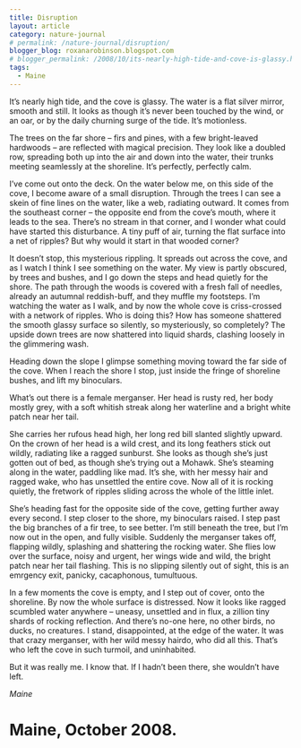 ```yaml
---
title: Disruption
layout: article
category: nature-journal
# permalink: /nature-journal/disruption/
blogger_blog: roxanarobinson.blogspot.com
# blogger_permalink: /2008/10/its-nearly-high-tide-and-cove-is-glassy.html
tags:
  - Maine
---
```

It&#8217;s nearly high tide, and the cove is glassy. The water is a flat silver mirror, smooth and still. It looks as though it&#8217;s never been touched by the wind, or an oar, or by the daily churning surge of the tide. It&#8217;s motionless.

The trees on the far shore &#8211; firs and pines, with a few bright-leaved hardwoods &#8211; are reflected with magical precision. They look like a doubled row, spreading both up into the air and down into the water, their trunks meeting seamlessly at the shoreline. It&#8217;s perfectly, perfectly calm.

I&#8217;ve come out onto the deck. On the water below me, on this side of the cove, I become aware of a small disruption. Through the trees I can see a skein of fine lines on the water, like a web, radiating outward. It comes from the southeast corner &#8211; the opposite end from the cove&#8217;s mouth, where it leads to the sea. There&#8217;s no stream in that corner, and I wonder what could have started this disturbance. A tiny puff of air, turning the flat surface into a net of ripples? But why would it start in that wooded corner?

It doesn&#8217;t stop, this mysterious rippling. It spreads out across the cove, and as I watch I think I see something on the water. My view is partly obscured, by trees and bushes, and I go down the steps and head quietly for the shore. The path through the woods is covered with a fresh fall of needles, already an autumnal reddish-buff, and they muffle my footsteps. I&#8217;m watching the water as I walk, and by now the whole cove is criss-crossed with a network of ripples. Who is doing this? How has someone shattered the smooth glassy surface so silently, so mysteriously, so completely? The upside down trees are now shattered into liquid shards, clashing loosely in the glimmering wash.

Heading down the slope I glimpse something moving toward the far side of the cove. When I reach the shore I stop, just inside the fringe of shoreline bushes, and lift my binoculars. 

What&#8217;s out there is a female merganser. Her head is rusty red, her body mostly grey, with a soft whitish streak along her waterline and a bright white patch near her tail. 

She carries her rufous head high, her long red bill slanted slightly upward. On the crown of her head is a wild crest, and its long feathers stick out wildly, radiating like a ragged sunburst. She looks as though she&#8217;s just gotten out of bed, as though she&#8217;s trying out a Mohawk. She&#8217;s steaming along in the water, paddling like mad. It&#8217;s she, with her messy hair and ragged wake, who has unsettled the entire cove. Now all of it is rocking quietly, the fretwork of ripples sliding across the whole of the little inlet.

She&#8217;s heading fast for the opposite side of the cove, getting further away every second. I step closer to the shore, my binoculars raised. I step past the big branches of a fir tree, to see better. I&#8217;m still beneath the tree, but I&#8217;m now out in the open, and fully visible. Suddenly the merganser takes off, flapping wildly, splashing and shattering the rocking water. She flies low over the surface, noisy and urgent, her wings wide and wild, the bright patch near her tail flashing. This is no slipping silently out of sight, this is an emrgency exit, panicky, cacaphonous, tumultuous. 

In a few moments the cove is empty, and I step out of cover, onto the shoreline. By now the whole surface is distressed. Now it looks like ragged scumbled water anywhere &#8211; uneasy, unsettled and in flux, a zillion tiny shards of rocking reflection. And there&#8217;s no-one here, no other birds, no ducks, no creatures. I stand, disappointed, at the edge of the water. It was that crazy merganser, with her wild messy hairdo, who did all this. That&#8217;s who left the cove in such turmoil, and uninhabited.

But it was really me. I know that. If I hadn&#8217;t been there, she wouldn&#8217;t have left. 

*Maine*
# Maine, October 2008.